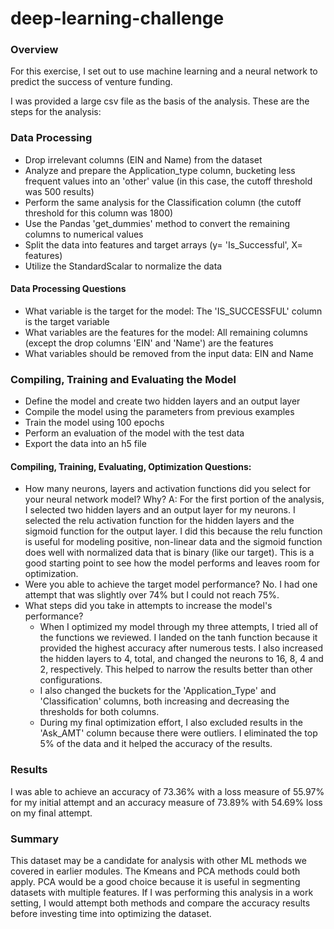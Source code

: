 # deep-learning-challenge

### Overview
For this exercise, I set out to use machine learning and a neural network to predict the success of venture funding. 

I was provided a large csv file as the basis of the analysis. These are the steps for the analysis:

### Data Processing
- Drop irrelevant columns (EIN and Name) from the dataset
- Analyze and prepare the Application_type column, bucketing less frequent values into an 'other' value (in this case, the cutoff threshold was 500 results)
- Perform the same analysis for the Classification column (the cutoff threshold for this column was 1800)
- Use the Pandas 'get_dummies' method to convert the remaining columns to numerical values
- Split the data into features and target arrays (y= 'Is_Successful', X= features)
- Utilize the StandardScalar to normalize the data

#### Data Processing Questions
- What variable is the target for the model: The 'IS_SUCCESSFUL' column is the target variable
- What variables are the features for the model: All remaining columns (except the drop columns 'EIN' and 'Name') are the features
- What variables should be removed from the input data: EIN and Name

### Compiling, Training and Evaluating the Model
- Define the model and create two hidden layers and an output layer
- Compile the model using the parameters from previous examples
- Train the model using 100 epochs
- Perform an evaluation of the model with the test data
- Export the data into an h5 file

#### Compiling, Training, Evaluating, Optimization Questions:
- How many neurons, layers and activation functions did you select for your neural network model? Why? A: For the first portion of the analysis, I selected two hidden layers and an output layer for my neurons. I selected the relu activation function for the hidden layers and the sigmoid function for the output layer. I did this because the relu function is useful for modeling positive, non-linear data and the sigmoid function does well with normalized data that is binary (like our target). This is a good starting point to see how the model performs and leaves room for optimization.
- Were you able to achieve the target model performance? No. I had one attempt that was slightly over 74% but I could not reach 75%. 
- What steps did you take in attempts to increase the model's performance?
  - When I optimized my model through my three attempts, I tried all of the functions we reviewed. I landed on the tanh function because it provided the highest accuracy after numerous tests. I also increased the hidden layers to 4, total, and changed the neurons to 16, 8, 4 and 2, respectively. This helped to narrow the results better than other configurations.
  - I also changed the buckets for the 'Application_Type' and 'Classification' columns, both increasing and decreasing the thresholds for both columns. 
  - During my final optimization effort, I also excluded results in the 'Ask_AMT' column because there were outliers. I eliminated the top 5% of the data and it helped the accuracy of the results. 

### Results
I was able to achieve an accuracy of 73.36% with a loss measure of 55.97% for my initial attempt and an accuracy measure of 73.89% with 54.69% loss on my final attempt. 

### Summary
This dataset may be a candidate for analysis with other ML methods we covered in earlier modules. The Kmeans and PCA methods could both apply. PCA would be a good choice because it is useful in segmenting datasets with multiple features. If I was performing this analysis in a work setting, I would attempt both methods and compare the accuracy results before investing time into optimizing the dataset. 
